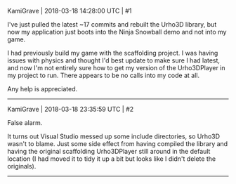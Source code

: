 KamiGrave | 2018-03-18 14:28:00 UTC | #1

I've just pulled the latest ~17 commits and rebuilt the Urho3D library, but now my application just boots into the Ninja Snowball demo and not into my game.

I had previously build my game with the scaffolding project. I was having issues with physics and thought I'd best update to make sure I had latest, and now I'm not entirely sure how to get my version of the Urho3DPlayer in my project to run. There appears to be no calls into my code at all.

Any help is appreciated.

-------------------------

KamiGrave | 2018-03-18 23:35:59 UTC | #2

False alarm.

It turns out Visual Studio messed up some include directories, so Urho3D wasn't to blame. Just some side effect from having compiled the library and having the original scaffolding Urho3DPlayer still around in the default location (I had moved it to tidy it up a bit but looks like I didn't delete the originals).

-------------------------

